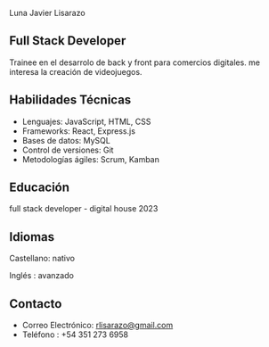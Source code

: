 Luna Javier Lisarazo

## Full Stack Developer

Trainee en el desarrolo de back y front para comercios digitales. me interesa la creación de videojuegos.

## Habilidades Técnicas

- Lenguajes: JavaScript, HTML, CSS
- Frameworks: React, Express.js
- Bases de datos: MySQL
- Control de versiones: Git
- Metodologías ágiles: Scrum, Kamban

## Educación
full stack developer - digital house 2023

## Idiomas

Castellano: nativo

Inglés : avanzado

## Contacto
- Correo Electrónico: rlisarazo@gmail.com
- Teléfono : +54 351 273 6958
